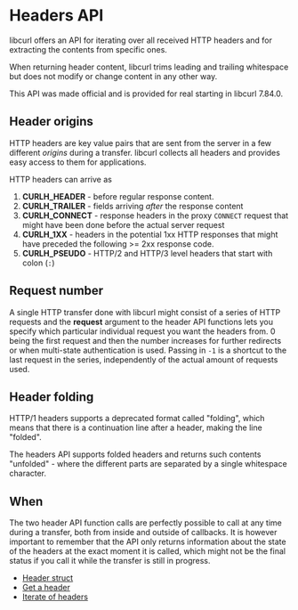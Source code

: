 # Headers API

libcurl offers an API for iterating over all received HTTP headers and for
extracting the contents from specific ones.

When returning header content, libcurl trims leading and trailing whitespace
but does not modify or change content in any other way.

This API was made official and is provided for real starting in libcurl
7.84.0.

## Header origins

HTTP headers are key value pairs that are sent from the server in a few
different *origins* during a transfer. libcurl collects all headers and
provides easy access to them for applications.

HTTP headers can arrive as

1. **CURLH_HEADER** - before regular response content.
2. **CURLH_TRAILER** - fields arriving *after* the response content
3. **CURLH_CONNECT** - response headers in the proxy `CONNECT` request that
   might have been done before the actual server request
4. **CURLH_1XX** - headers in the potential 1xx HTTP responses that might have
   preceded the following >= 2xx response code.
5. **CURLH_PSEUDO** - HTTP/2 and HTTP/3 level headers that start with colon
   (`:`)

## Request number

A single HTTP transfer done with libcurl might consist of a series of HTTP
requests and the **request** argument to the header API functions lets you
specify which particular individual request you want the headers from. 0 being
the first request and then the number increases for further redirects or when
multi-state authentication is used. Passing in `-1` is a shortcut to the last
request in the series, independently of the actual amount of requests used.

## Header folding

HTTP/1 headers supports a deprecated format called "folding", which means that
there is a continuation line after a header, making the line "folded".

The headers API supports folded headers and returns such contents "unfolded" -
where the different parts are separated by a single whitespace character.

## When

The two header API function calls are perfectly possible to call at any time
during a transfer, both from inside and outside of callbacks. It is however
important to remember that the API only returns information about the state of
the headers at the exact moment it is called, which might not be the final
status if you call it while the transfer is still in progress.

 - [Header struct](headerapi/struct.md)
 - [Get a header](headerapi/get.md)
 - [Iterate of headers](headerapi/iterate.md)
